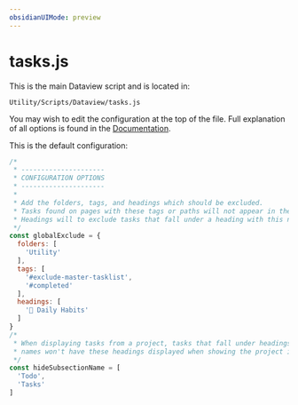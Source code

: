 ```yaml
---
obsidianUIMode: preview
---
```

# tasks.js

This is the main Dataview script and is located in:

```
Utility/Scripts/Dataview/tasks.js
```

You may wish to edit the configuration at the top of the file. Full explanation of all options is found in the [Documentation](../../../backup/00%20Documentation/Documentation.md).

This is the default configuration:

```js
/*
 * ---------------------
 * CONFIGURATION OPTIONS
 * ---------------------
 *
 * Add the folders, tags, and headings which should be excluded.
 * Tasks found on pages with these tags or paths will not appear in the Tasks page.
 * Headings will to exclude tasks that fall under a heading with this name.
 */
const globalExclude = {
  folders: [
    'Utility'
  ],
  tags: [
    '#exclude-master-tasklist',
    '#completed'
  ],
  headings: [
    '🌱 Daily Habits'
  ]
}
/*
 * When displaying tasks from a project, tasks that fall under headings with these
 * names won't have these headings displayed when showing the project info
 */
const hideSubsectionName = [
  'Todo',
  'Tasks'
]
```
